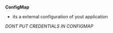**ConfigMap**
- its a external configuration of yout application

*DONT PUT CREDENTIALS IN CONFIGMAP*